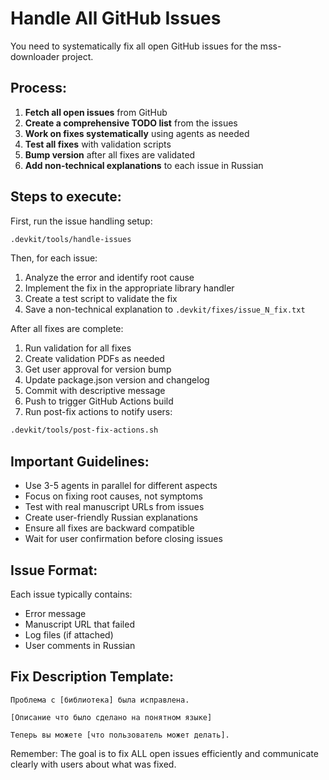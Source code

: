 # Handle All GitHub Issues

You need to systematically fix all open GitHub issues for the mss-downloader project.

## Process:

1. **Fetch all open issues** from GitHub
2. **Create a comprehensive TODO list** from the issues
3. **Work on fixes systematically** using agents as needed
4. **Test all fixes** with validation scripts
5. **Bump version** after all fixes are validated
6. **Add non-technical explanations** to each issue in Russian

## Steps to execute:

First, run the issue handling setup:
```bash
.devkit/tools/handle-issues
```

Then, for each issue:
1. Analyze the error and identify root cause
2. Implement the fix in the appropriate library handler
3. Create a test script to validate the fix
4. Save a non-technical explanation to `.devkit/fixes/issue_N_fix.txt`

After all fixes are complete:
1. Run validation for all fixes
2. Create validation PDFs as needed
3. Get user approval for version bump
4. Update package.json version and changelog
5. Commit with descriptive message
6. Push to trigger GitHub Actions build
7. Run post-fix actions to notify users:
```bash
.devkit/tools/post-fix-actions.sh
```

## Important Guidelines:
- Use 3-5 agents in parallel for different aspects
- Focus on fixing root causes, not symptoms
- Test with real manuscript URLs from issues
- Create user-friendly Russian explanations
- Ensure all fixes are backward compatible
- Wait for user confirmation before closing issues

## Issue Format:
Each issue typically contains:
- Error message
- Manuscript URL that failed
- Log files (if attached)
- User comments in Russian

## Fix Description Template:
```
Проблема с [библиотека] была исправлена.

[Описание что было сделано на понятном языке]

Теперь вы можете [что пользователь может делать].
```

Remember: The goal is to fix ALL open issues efficiently and communicate clearly with users about what was fixed.